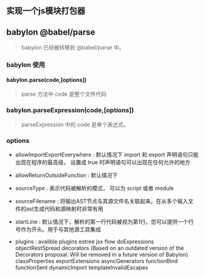 ## 实现一个js模块打包器

## babylon @babel/parse
> babylon 已经被转移到 @babel/parse 中。

### babylon 使用

#### babylon.parse(code,[options])
> parse 方法中 code 是整个文件代码

### babylon.parseExpression(code,[options])
> parseExpression 中的 code 是单个表达式。

### options
- allowImportExportEverywhere : 默认情况下 import 和 export 声明语句只能出现在程序的最高级， 设置成 true 时声明语句可以出现在任何允许的地方

- allowReturnOutsideFunction : 默认情况下

- sourceType : 表示代码被解析的模式， 可以为 script 或者 module

- sourceFilename : 将输出AST节点与其源文件名关联起来。在从多个输入文件的ast生成代码和源映射时非常有用

- startLine : 默认情况下，解析的第一行代码被视为第1行。您可以提供一个行号作为开头。用于与其他源工具集成

- plugins : avalible plugins 
estree
jsx
flow
doExpressions
objectRestSpread
decorators (Based on an outdated version of the Decorators proposal. Will be removed in a future version of Babylon)
classProperties
exportExtensions
asyncGenerators
functionBind
functionSent
dynamicImport
templateInvalidEscapes
